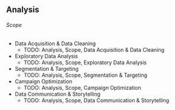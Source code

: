 ## Analysis

###### Scope
- Data Acquisition & Data Cleaning
  - TODO: Analysis, Scope, Data Acquisition & Data Cleaning
- Exploratory Data Analysis
  - TODO: Analysis, Scope, Exploratory Data Analysis
- Segmentation & Targeting
  - TODO: Analysis, Scope, Segmentation & Targeting
- Campaign Optimization
  - TODO: Analysis, Scope, Campaign Optimization
- Data Communication & Storytelling
  - TODO: Analysis, Scope, Data Communication & Storytelling